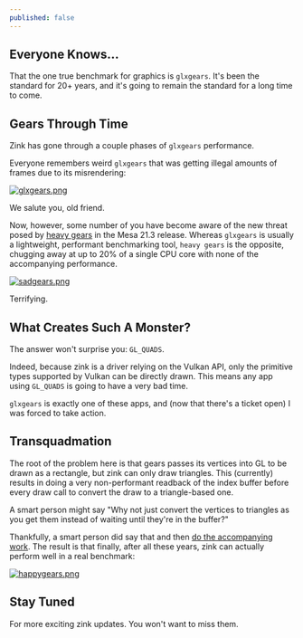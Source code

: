 ```yaml
---
published: false
---
```

## Everyone Knows...

That the one true benchmark for graphics is `glxgears`. It's been the standard for 20+ years, and it's going to remain the standard for a long time to come.

## Gears Through Time

Zink has gone through a couple phases of `glxgears` performance.

Everyone remembers weird `glxgears` that was getting illegal amounts of frames due to its misrendering:

[![glxgears.png](https://gitlab.freedesktop.org/mesa/mesa/uploads/f32a4cae60c4dabb90400842f0940460/Screenshot_20200625_033438.png)](https://gitlab.freedesktop.org/mesa/mesa/uploads/f32a4cae60c4dabb90400842f0940460/Screenshot_20200625_033438.png)

We salute you, old friend. 

Now, however, some number of you have become aware of the new threat posed by [heavy gears](https://gitlab.freedesktop.org/mesa/mesa/-/issues/5249) in the Mesa 21.3 release. Whereas `glxgears` is usually a lightweight, performant benchmarking tool, `heavy gears` is the opposite, chugging away at up to 20% of a single CPU core with none of the accompanying performance.

[![sadgears.png]({{site.url}}/assets/sadgears.png)]({{site.url}}/assets/sadgears.png)

Terrifying.

## What Creates Such A Monster?
The answer won't surprise you: `GL_QUADS`.

Indeed, because zink is a driver relying on the Vulkan API, only the primitive types supported by Vulkan can be directly drawn. This means any app using `GL_QUADS` is going to have a very bad time.

`glxgears` is exactly one of these apps, and (now that there's a ticket open) I was forced to take action.

## Transquadmation
The root of the problem here is that gears passes its vertices into GL to be drawn as a rectangle, but zink can only draw triangles. This (currently) results in doing a very non-performant readback of the index buffer before every draw call to convert the draw to a triangle-based one.

A smart person might say "Why not just convert the vertices to triangles as you get them instead of waiting until they're in the buffer?"

Thankfully, a smart person did say that and then [do the accompanying work](https://gitlab.freedesktop.org/mesa/mesa/-/merge_requests/13741). The result is that finally, after all these years, zink can actually perform well in a real benchmark:

[![happygears.png]({{site.url}}/assets/happygears.png)]({{site.url}}/assets/happygears.png)

## Stay Tuned
For more exciting zink updates. You won't want to miss them.